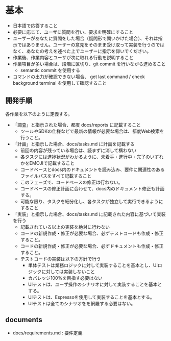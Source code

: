 # 基本
- 日本語で応答すること
- 必要に応じて、ユーザに質問を行い、要求を明確にすること
- ユーザーがあなたに質問をした場合（疑問形で問いかけた場合）、それは指示ではありません。ユーザーの意見をそのまま受け取って実装を行うのではなく、あなたの考えを述べた上でユーザーに指示を仰いでください。
- 作業後、作業内容とユーザが次に取れる行動を説明すること
- 作業項目が多い場合は、段階に区切り、git commit を行いながら進めること
    - semantic commit を使用する
- コマンドの出力が確認できない場合、 get last command / check background terminal を使用して確認すること

## 開発手順
各作業を以下のように定義する。
- 「調査」と指示された場合、都度 docs/reports に記載すること
  - ツールやSDKの仕様などで最新の情報が必要な場合は、都度Web検索を行うこと。
- 「計画」と指示した場合、docs/tasks.md に計画を記載する
    - 前回の内容が残っている場合は、読まずに消して構わない
    - 各タスクには進捗状況がわかるように、未着手・進行中・完了のいずれかをEMOJIで記載すること
    - コードベースとdocs内のドキュメントを読み込み、要件に関連性のあるファイルパスをすべて記載すること
    - このフェーズで、コードベースの修正は行わない。
    - コードベースの修正計画に合わせて、docs内のドキュメント修正も計画する。
    - 可能な限り、タスクを細分化し、各タスクが独立して実行できるようにすること
- 「実装」と指示した場合、docs/tasks.md に記載された内容に基づいて実装を行う
    - 記載されている以上の実装を絶対に行わない
    - コードの新規作成・修正が必要な場合、必ずテストコードも作成・修正すること。
    - コードの新規作成・修正が必要な場合、必ずドキュメントも作成・修正すること。
    - テストコードの実装は以下の方針で行う
        - 単体テストは業務ロジックに対して実装することを基本とし、UIロジックに対しては実装しないこと
        - カバレッジ100%を目指す必要はない
        - UIテストは、ユーザ操作のシナリオに対して実装することを基本とする。
        - UIテストは、Espressoを使用して実装することを基本とする。
        - UIテストは全てのシナリオをを網羅する必要はない。

## documents
- docs/requirements.md : 要件定義